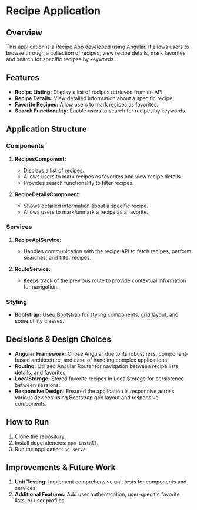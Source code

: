 # Recipe Application

## Overview

This application is a Recipe App developed using Angular. It allows users to browse through a collection of recipes, view recipe details, mark favorites, and search for specific recipes by keywords.

## Features

- **Recipe Listing:** Display a list of recipes retrieved from an API.
- **Recipe Details:** View detailed information about a specific recipe.
- **Favorite Recipes:** Allow users to mark recipes as favorites.
- **Search Functionality:** Enable users to search for recipes by keywords.

## Application Structure

### Components

1. **RecipesComponent:**
   - Displays a list of recipes.
   - Allows users to mark recipes as favorites and view recipe details.
   - Provides search functionality to filter recipes.

2. **RecipeDetailsComponent:**
   - Shows detailed information about a specific recipe.
   - Allows users to mark/unmark a recipe as a favorite.

### Services

1. **RecipeApiService:**
   - Handles communication with the recipe API to fetch recipes, perform searches, and filter recipes.

2. **RouteService:**
   - Keeps track of the previous route to provide contextual information for navigation.

### Styling

- **Bootstrap:** Used Bootstrap for styling components, grid layout, and some utility classes.

## Decisions & Design Choices

- **Angular Framework:** Chose Angular due to its robustness, component-based architecture, and ease of handling complex applications.
- **Routing:** Utilized Angular Router for navigation between recipe lists, details, and favorites.
- **LocalStorage:** Stored favorite recipes in LocalStorage for persistence between sessions.
- **Responsive Design:** Ensured the application is responsive across various devices using Bootstrap grid layout and responsive components.

## How to Run

1. Clone the repository.
2. Install dependencies: `npm install`.
3. Run the application: `ng serve`.

## Improvements & Future Work

1. **Unit Testing:** Implement comprehensive unit tests for components and services.
2. **Additional Features:** Add user authentication, user-specific favorite lists, or user profiles.

